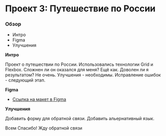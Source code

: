 # Проект 3: Путешествие по России

### Обзор
* Интро
* Figma
* Улучшения

**Интро**

Проект о путешествии по России.
Использовались технологии Grid и Flexbox.
Сложнен ли он оказался для меня? Ещё как. Доволен ли я результатом? Не очень. Улучшения - необходимы. Исправление ошибок - следующий этап.

**Figma**

* [Ссылка на макет в Figma](https://www.figma.com/file/OyRWEjU6wBwRe1hapzQoLx/Sprint-3%3A-Russia-%2F-desktop-%2B-mobile?node-id=28503%3A0)

**Улучшения**

Добавить форму для обратной связи. Добавить альернативный язык.

Всем Спасибо! Жду обратной связи


